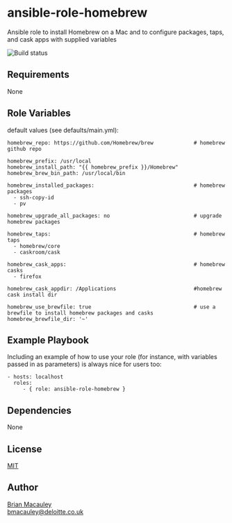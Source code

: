 ansible-role-homebrew
=====================

Ansible role to install Homebrew on a Mac and to configure packages, taps, and cask apps with supplied variables

![Build status](https://travis-ci.org/bmacauley/ansible-role-homebrew.svg?branch=master)


Requirements
------------

None

Role Variables
--------------
default values (see defaults/main.yml):

```
homebrew_repo: https://github.com/Homebrew/brew             # homebrew github repo

homebrew_prefix: /usr/local                                 
homebrew_install_path: "{{ homebrew_prefix }}/Homebrew"     
homebrew_brew_bin_path: /usr/local/bin

homebrew_installed_packages:                                # homebrew packages
  - ssh-copy-id
  - pv

homebrew_upgrade_all_packages: no                           # upgrade homebrew packages

homebrew_taps:                                              # homebrew taps
  - homebrew/core
  - caskroom/cask

homebrew_cask_apps:                                         # homebrew casks
  - firefox

homebrew_cask_appdir: /Applications                         #homebrew cask install dir

homebrew_use_brewfile: true                                 # use a brewfile to install homebrew packages and casks
homebrew_brewfile_dir: '~'
```




Example Playbook
----------------

Including an example of how to use your role (for instance, with variables passed in as parameters) is always nice for users too:

    - hosts: localhost
      roles:
         - { role: ansible-role-homebrew }

Dependencies
------------

None


License
-------

[MIT]()

Author 
------

[Brian Macauley](https://github.com/bmacauley)  
bmacauley@deloitte.co.uk

